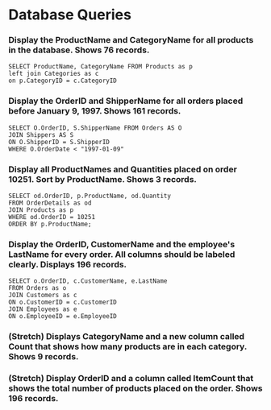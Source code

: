 # Database Queries

### Display the ProductName and CategoryName for all products in the database. Shows 76 records.
    SELECT ProductName, CategoryName FROM Products as p 
    left join Categories as c 
    on p.CategoryID = c.CategoryID
### Display the OrderID and ShipperName for all orders placed before January 9, 1997. Shows 161 records.
    SELECT O.OrderID, S.ShipperName FROM Orders AS O 
    JOIN Shippers AS S 
    ON O.ShipperID = S.ShipperID
    WHERE O.OrderDate < "1997-01-09"
### Display all ProductNames and Quantities placed on order 10251. Sort by ProductName. Shows 3 records.
    SELECT od.OrderID, p.ProductName, od.Quantity 
    FROM OrderDetails as od
    JOIN Products as p
    WHERE od.OrderID = 10251
    ORDER BY p.ProductName;
### Display the OrderID, CustomerName and the employee's LastName for every order. All columns should be labeled clearly. Displays 196 records.
    SELECT o.OrderID, c.CustomerName, e.LastName 
    FROM Orders as o
    JOIN Customers as c
    ON o.CustomerID = c.CustomerID
    JOIN Employees as e
    ON o.EmployeeID = e.EmployeeID
### (Stretch)  Displays CategoryName and a new column called Count that shows how many products are in each category. Shows 9 records.

### (Stretch) Display OrderID and a  column called ItemCount that shows the total number of products placed on the order. Shows 196 records. 
